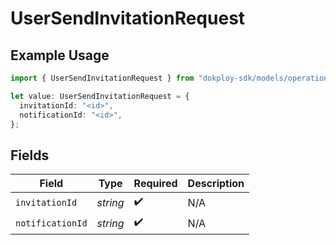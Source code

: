 # UserSendInvitationRequest

## Example Usage

```typescript
import { UserSendInvitationRequest } from "dokploy-sdk/models/operations";

let value: UserSendInvitationRequest = {
  invitationId: "<id>",
  notificationId: "<id>",
};
```

## Fields

| Field              | Type               | Required           | Description        |
| ------------------ | ------------------ | ------------------ | ------------------ |
| `invitationId`     | *string*           | :heavy_check_mark: | N/A                |
| `notificationId`   | *string*           | :heavy_check_mark: | N/A                |
